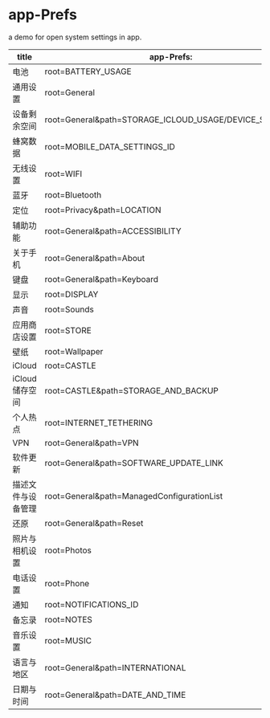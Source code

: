 # app-Prefs
a demo for open system settings in app.

title|app-Prefs:
---|---
电池| root=BATTERY_USAGE
通用设置| root=General
设备剩余空间| root=General&path=STORAGE_ICLOUD_USAGE/DEVICE_STORAGE
蜂窝数据| root=MOBILE_DATA_SETTINGS_ID
无线设置| root=WIFI
蓝牙| root=Bluetooth
定位| root=Privacy&path=LOCATION
辅助功能| root=General&path=ACCESSIBILITY
关于手机| root=General&path=About
键盘| root=General&path=Keyboard
显示| root=DISPLAY
声音| root=Sounds
应用商店设置| root=STORE
壁纸| root=Wallpaper
iCloud| root=CASTLE
iCloud储存空间| root=CASTLE&path=STORAGE_AND_BACKUP
个人热点| root=INTERNET_TETHERING
VPN| root=General&path=VPN
软件更新| root=General&path=SOFTWARE_UPDATE_LINK
描述文件与设备管理| root=General&path=ManagedConfigurationList
还原| root=General&path=Reset
照片与相机设置| root=Photos
电话设置| root=Phone
通知| root=NOTIFICATIONS_ID
备忘录| root=NOTES
音乐设置| root=MUSIC
语言与地区| root=General&path=INTERNATIONAL
日期与时间| root=General&path=DATE_AND_TIME
